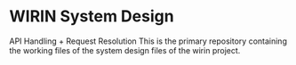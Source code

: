 # WIRIN System Design
API Handling + Request Resolution
This is the primary repository containing the working files of the system design files of the wirin project.
